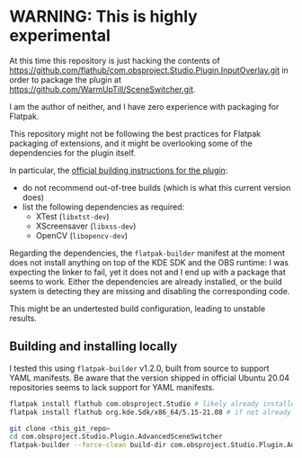 # WARNING: This is highly experimental

At this time this repository is just hacking the contents of
<https://github.com/flathub/com.obsproject.Studio.Plugin.InputOverlay.git>
in order to package the plugin at
<https://github.com/WarmUpTill/SceneSwitcher.git>.

I am the author of neither, and I have zero experience with
packaging for Flatpak.

This repository might not be following the best practices for Flatpak
packaging of extensions, and it might be overlooking some of the
dependencies for the plugin itself.

In particular, the [official building instructions for the plugin][BUILDING.md]:

- do not recommend out-of-tree builds (which is what this current version does)
- list the following dependencies as required:
  - XTest (`libxtst-dev`)
  - XScreensaver (`libxss-dev`)
  - OpenCV (`libopencv-dev`)

Regarding the dependencies, the `flatpak-builder` manifest at the moment does
not install anything on top of the KDE SDK and the OBS runtime: I was expecting
the linker to fail, yet it does not and I end up with a package that seems to
work.
Either the dependencies are already installed, or the build system is detecting
they are missing and disabling the corresponding code.

This might be an undertested build configuration, leading to unstable results.

[BUILDING.md]: https://github.com/WarmUpTill/SceneSwitcher/blob/1.16.4/BUILDING.md

## Building and installing locally

I tested this using `flatpak-builder` v1.2.0, built from source to support YAML
manifests. Be aware that the version shipped in official Ubuntu 20.04
repositories seems to lack support for YAML manifests.

```sh
flatpak install flathub com.obsproject.Studio # likely already installed
flatpak install flathub org.kde.Sdk/x86_64/5.15-21.08 # if not already installed

git clone <this_git_repo>
cd com.obsproject.Studio.Plugin.AdvancedSceneSwitcher
flatpak-builder --force-clean build-dir com.obsproject.Studio.Plugin.AdvancedSceneSwitcher.yaml --user --install
```
